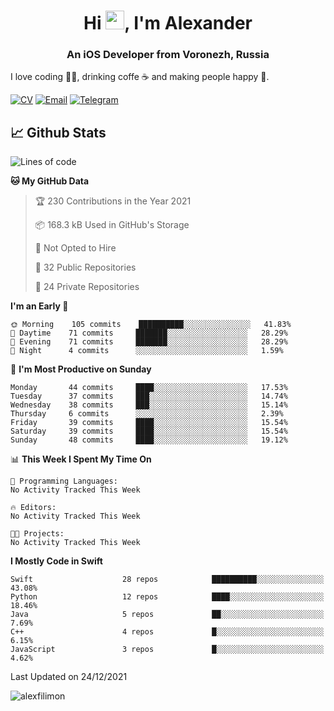 <h1 align="center">Hi <img src="https://raw.githubusercontent.com/MartinHeinz/MartinHeinz/master/wave.gif" width="30px">, I'm Alexander</h1>
<h3 align="center">An iOS Developer from Voronezh, Russia</h3>

I love coding 👨‍💻, drinking coffe ☕️ and making people happy 🎊.

[![CV](https://img.shields.io/badge/CV-Александр%20Филимонов-14b420)](http://alexfilimon.github.io/)
[![Email](https://img.shields.io/badge/Email-as.filimonov@mail.ru-f39f37)](mailto:as.filimonov@mail.ru)
[![Telegram](https://img.shields.io/badge/Telegram-alexfilimon-1686b1)](https://t.me/alexfilimon)

## 📈 Github Stats

<!--START_SECTION:waka-->
![Lines of code](https://img.shields.io/badge/From%20Hello%20World%20I%27ve%20Written-235%20Thousand%20lines%20of%20code-blue)

**🐱 My GitHub Data** 

> 🏆 230 Contributions in the Year 2021
 > 
> 📦 168.3 kB Used in GitHub's Storage 
 > 
> 🚫 Not Opted to Hire
 > 
> 📜 32 Public Repositories 
 > 
> 🔑 24 Private Repositories  
 > 
**I'm an Early 🐤** 

```text
🌞 Morning    105 commits    ██████████░░░░░░░░░░░░░░░   41.83% 
🌆 Daytime    71 commits     ███████░░░░░░░░░░░░░░░░░░   28.29% 
🌃 Evening    71 commits     ███████░░░░░░░░░░░░░░░░░░   28.29% 
🌙 Night      4 commits      ░░░░░░░░░░░░░░░░░░░░░░░░░   1.59%

```
📅 **I'm Most Productive on Sunday** 

```text
Monday       44 commits     ████░░░░░░░░░░░░░░░░░░░░░   17.53% 
Tuesday      37 commits     ███░░░░░░░░░░░░░░░░░░░░░░   14.74% 
Wednesday    38 commits     ███░░░░░░░░░░░░░░░░░░░░░░   15.14% 
Thursday     6 commits      ░░░░░░░░░░░░░░░░░░░░░░░░░   2.39% 
Friday       39 commits     ████░░░░░░░░░░░░░░░░░░░░░   15.54% 
Saturday     39 commits     ████░░░░░░░░░░░░░░░░░░░░░   15.54% 
Sunday       48 commits     ████░░░░░░░░░░░░░░░░░░░░░   19.12%

```


📊 **This Week I Spent My Time On** 

```text
💬 Programming Languages: 
No Activity Tracked This Week

🔥 Editors: 
No Activity Tracked This Week

🐱‍💻 Projects: 
No Activity Tracked This Week

```

**I Mostly Code in Swift** 

```text
Swift                    28 repos            ██████████░░░░░░░░░░░░░░░   43.08% 
Python                   12 repos            ████░░░░░░░░░░░░░░░░░░░░░   18.46% 
Java                     5 repos             ██░░░░░░░░░░░░░░░░░░░░░░░   7.69% 
C++                      4 repos             █░░░░░░░░░░░░░░░░░░░░░░░░   6.15% 
JavaScript               3 repos             █░░░░░░░░░░░░░░░░░░░░░░░░   4.62%

```



 Last Updated on 24/12/2021
<!--END_SECTION:waka-->

<img align="center" src="https://github-readme-stats.vercel.app/api?username=alexfilimon&show_icons=true" alt="alexfilimon" />
